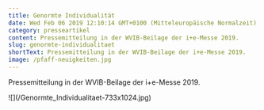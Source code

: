 ```yaml
---
title: Genormte Individualität
date: Wed Feb 06 2019 12:10:14 GMT+0100 (Mitteleuropäische Normalzeit)
category: presseartikel
content: Pressemitteilung in der WVIB-Beilage der i+e-Messe 2019.
slug: genormte-individualitaet
shortText: Pressemitteilung in der WVIB-Beilage der i+e-Messe 2019.
image: /pfaff-neuigkeiten.jpg
---
```

Pressemitteilung in der WVIB-Beilage der i+e-Messe 2019.

!\[](/Genormte_Individualitaet-733x1024.jpg)